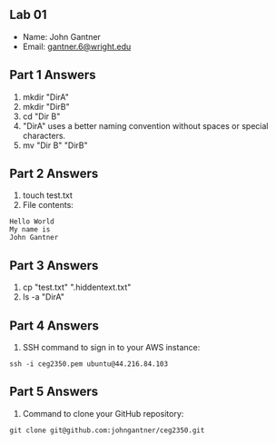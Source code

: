 ## Lab 01

- Name: John Gantner
- Email: gantner.6@wright.edu

## Part 1 Answers

1. mkdir "DirA"
2. mkdir "DirB"
3. cd "Dir B"
4. "DirA" uses a better naming convention without spaces or special characters.
5. mv "Dir B" "DirB"

## Part 2 Answers

1. touch test.txt
2. File contents:

```
Hello World
My name is
John Gantner
```

## Part 3 Answers

1. cp "test.txt" ".hiddentext.txt"
2. ls -a "DirA"

## Part 4 Answers

1. SSH command to sign in to your AWS instance:

```
ssh -i ceg2350.pem ubuntu@44.216.84.103
```

## Part 5 Answers

1. Command to clone your GitHub repository:

```
git clone git@github.com:johngantner/ceg2350.git
```
